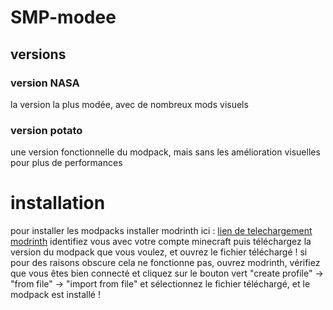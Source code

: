 # SMP-modee
## versions
### version NASA
la version la plus modée, avec de nombreux mods visuels
### version potato
une version fonctionnelle du modpack, mais sans les amélioration visuelles pour plus de performances
# installation
pour installer les modpacks installer modrinth ici : [lien de telechargement modrinth](https://modrinth.com/app)
identifiez vous avec votre compte minecraft
puis téléchargez la version du modpack que vous voulez, et ouvrez le fichier téléchargé !
si pour des raisons obscure cela ne fonctionne pas, ouvrez modrinth, vérifiez que vous êtes bien connecté et cliquez sur le bouton vert "create profile" -> "from file" -> "import from file" et sélectionnez le fichier téléchargé, et le modpack est installé !
